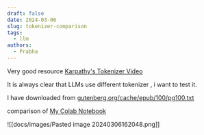 ```yaml
---
draft: false
date: 2024-03-06
slug: tokenizer-comparison
tags:
  - llm
authors:
  - Prabha
---
```


Very good resource [Karpathy's Tokenizer Video](https://www.youtube.com/watch?v=zduSFxRajkE&t=3618s)

It is always clear that LLMs use different tokenizer , i want to test it. 

I have downloaded from [gutenberg.org/cache/epub/100/pg100.txt](https://www.gutenberg.org/cache/epub/100/pg100.txt)

comparison of 
[My Colab Notebook](https://colab.research.google.com/drive/1jYl4aW65Ko1e8QBca2b5hJvxrASJ-dHf#scrollTo=pOHNGlhTv3Zy)


![[docs/images/Pasted image 20240306162048.png]]
